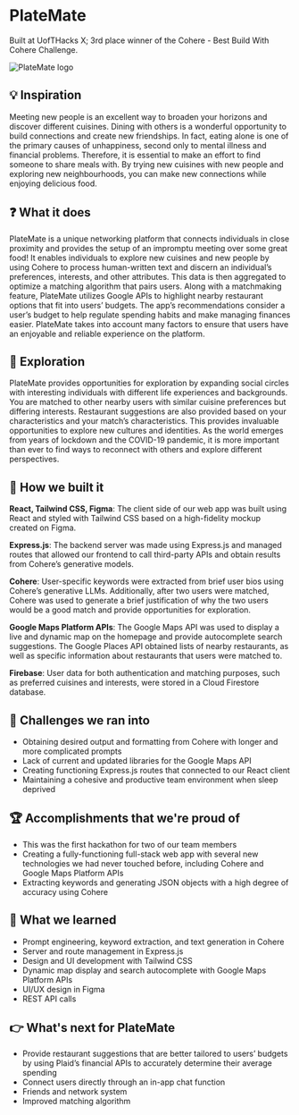 # PlateMate

Built at UofTHacks X; 3rd place winner of the Cohere - Best Build With Cohere Challenge.

![PlateMate logo](https://d112y698adiu2z.cloudfront.net/photos/production/software_photos/002/351/619/datas/original.png)

## 💡 Inspiration
Meeting new people is an excellent way to broaden your horizons and discover different cuisines. Dining with others is a wonderful opportunity to build connections and create new friendships. In fact, eating alone is one of the primary causes of unhappiness, second only to mental illness and financial problems. Therefore, it is essential to make an effort to find someone to share meals with. By trying new cuisines with new people and exploring new neighbourhoods, you can make new connections while enjoying delicious food.

## ❓ What it does
PlateMate is a unique networking platform that connects individuals in close proximity and provides the setup of an impromptu meeting over some great food! It enables individuals to explore new cuisines and new people by using Cohere to process human-written text and discern an individual’s preferences, interests, and other attributes. This data is then aggregated to optimize a matching algorithm that pairs users. Along with a matchmaking feature, PlateMate utilizes Google APIs to highlight nearby restaurant options that fit into users’ budgets. The app’s recommendations consider a user’s budget to help regulate spending habits and make managing finances easier. PlateMate takes into account many factors to ensure that users have an enjoyable and reliable experience on the platform.

## 🚀 Exploration
PlateMate provides opportunities for exploration by expanding social circles with interesting individuals with different life experiences and backgrounds. You are matched to other nearby users with similar cuisine preferences but differing interests. Restaurant suggestions are also provided based on your characteristics and your match’s characteristics. This provides invaluable opportunities to explore new cultures and identities. As the world emerges from years of lockdown and the COVID-19 pandemic, it is more important than ever to find ways to reconnect with others and explore different perspectives.

## 🧰 How we built it
**React, Tailwind CSS, Figma**: The client side of our web app was built using React and styled with Tailwind CSS based on a high-fidelity mockup created on Figma.

**Express.js**: The backend server was made using Express.js and managed routes that allowed our frontend to call third-party APIs and obtain results from Cohere’s generative models.

**Cohere**: User-specific keywords were extracted from brief user bios using Cohere’s generative LLMs. Additionally, after two users were matched, Cohere was used to generate a brief justification of why the two users would be a good match and provide opportunities for exploration.

**Google Maps Platform APIs**: The Google Maps API was used to display a live and dynamic map on the homepage and provide autocomplete search suggestions. The Google Places API obtained lists of nearby restaurants, as well as specific information about restaurants that users were matched to.

**Firebase**: User data for both authentication and matching purposes, such as preferred cuisines and interests, were stored in a Cloud Firestore database.

## 🤔 Challenges we ran into
* Obtaining desired output and formatting from Cohere with longer and more complicated prompts
* Lack of current and updated libraries for the Google Maps API
* Creating functioning Express.js routes that connected to our React client
* Maintaining a cohesive and productive team environment when sleep deprived

## 🏆 Accomplishments that we're proud of
* This was the first hackathon for two of our team members
* Creating a fully-functioning full-stack web app with several new technologies we had never touched before, including Cohere and Google Maps Platform APIs
* Extracting keywords and generating JSON objects with a high degree of accuracy using Cohere

## 🧠 What we learned
* Prompt engineering, keyword extraction, and text generation in Cohere
* Server and route management in Express.js
* Design and UI development with Tailwind CSS
* Dynamic map display and search autocomplete with Google Maps Platform APIs
* UI/UX design in Figma
* REST API calls

## 👉 What's next for PlateMate
* Provide restaurant suggestions that are better tailored to users’ budgets by using Plaid’s financial APIs to accurately determine their average spending
* Connect users directly through an in-app chat function
* Friends and network system
* Improved matching algorithm
